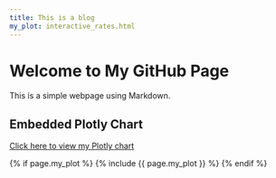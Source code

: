 ```yaml
---
title: This is a blog
my_plot: interactive_rates.html
---
```


# Welcome to My GitHub Page

This is a simple webpage using Markdown.

## Embedded Plotly Chart

[Click here to view my Plotly chart](interactive_rates.html)

{% if page.my_plot %}
  {% include {{ page.my_plot }} %}
{% endif %}
